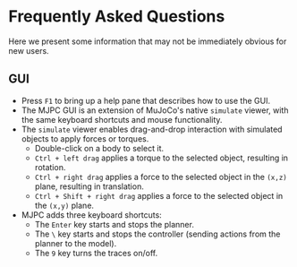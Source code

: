 # Frequently Asked Questions

Here we present some information that may not be immediately obvious for new users. 

## GUI

- Press `F1` to bring up a help pane that describes how to use the GUI.
- The MJPC GUI is an extension of MuJoCo's native `simulate` viewer, with the same keyboard shortcuts and mouse functionality. 
- The `simulate` viewer enables drag-and-drop interaction with simulated objects to apply forces or torques. 
    - Double-click on a body to select it. 
    - `Ctrl + left drag` applies a torque to the selected object, resulting in rotation. 
    - `Ctrl + right drag` applies a force to the selected object in the `(x,z)` plane, resulting in translation. 
    - `Ctrl + Shift + right drag` applies a force to the selected object in the `(x,y)` plane. 
- MJPC adds three keyboard shortcuts:
    - The `Enter` key starts and stops the planner.
    - The `\` key starts and stops the controller (sending actions from the planner to the model).
    - The `9` key turns the traces on/off.


